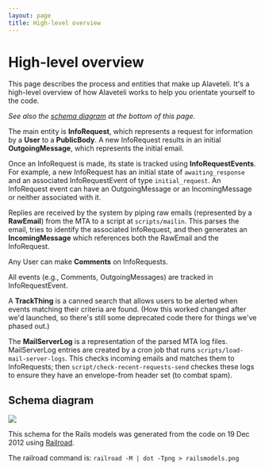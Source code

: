 ```yaml
---
layout: page
title: High-level overview
---
```


# High-level overview

<p class="lead">
    This page describes the process and entities that make up Alaveteli.
    It's a high-level overview of how Alaveteli works to help you orientate yourself to the code.
</p>

_See also the [schema diagram](#schema-diagram) at the bottom of this page._

The main entity is **InfoRequest**, which represents a request for information by a
**User** to a **PublicBody**. A new InfoRequest results in an initial **OutgoingMessage**,
which represents the initial email.

Once an InfoRequest is made, its state is tracked using **InfoRequestEvents**. For
example, a new InfoRequest has an initial state of `awaiting_response` and an
associated InfoRequestEvent of type `initial_request`. An InfoRequest event can
have an OutgoingMessage or an IncomingMessage or neither associated with it.

Replies are received by the system by piping raw emails (represented by a **RawEmail**)
from the MTA to a script at `scripts/mailin`. This parses the email, tries to identify the
associated InfoRequest, and then generates an **IncomingMessage** which references
both the RawEmail and the InfoRequest.

Any User can make **Comments** on InfoRequests.

All events (e.g., Comments, OutgoingMessages) are tracked in InfoRequestEvent.

A **TrackThing** is a canned search that allows users to be alerted when events
matching their criteria are found. (How this worked changed after we'd
launched, so there's still some deprecated code there for things we've phased
out.)

The **MailServerLog** is a representation of the parsed MTA log files.
MailServerLog entries are created by a cron job that runs
`scripts/load-mail-server-logs`. This checks incoming emails and matches them
to InfoRequests; then `script/check-recent-requests-send` checkes these logs to
ensure they have an envelope-from header set (to combat spam).

## Schema diagram

<a name="schema-diagram" href="{{ site.baseurl }}images/railsmodels.png"><img src="{{ site.baseurl }}images/railsmodels.png"></a>

This schema for the Rails models was generated from the code on 19 Dec 2012 using
[Railroad](http://railroad.rubyforge.org/).

The railroad command is: `railroad -M | dot -Tpng > railsmodels.png`
